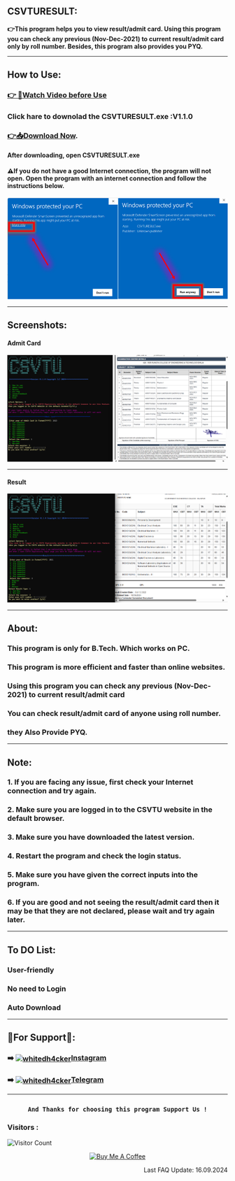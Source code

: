 ## CSVTURESULT:
**👉This program helps you to view result/admit card. Using this program you can check any previous (Nov-Dec-2021) to current result/admit card only by roll number. Besides, this program also provides you PYQ.**
***

## How to Use:
### [👉 👀Watch Video before Use](https://github.com/MRS4NJ4Y/CSVTURESULT/blob/main/src/video_for_help.gif)
### Click hare to downolad the CSVTURESULT.exe :V1.1.0
### [👉📥Download Now](https://github.com/MRS4NJ4Y/CSVTURESULT/raw/main/CSVTURESULT.exe).
#### After downloading, open CSVTURESULT.exe 
#### ⚠️If you do not have a good Internet connection, the program will not open. Open the program with an internet connection and follow the instructions below.
![App Screenshot](https://github.com/MRS4NJ4Y/CSVTURESULT/blob/main/src/Screenshot_1.png)
***
## Screenshots:
#### Admit Card
![App Screenshot](https://github.com/MRS4NJ4Y/CSVTURESULT/blob/main/src/Screenshot_Admit.png)

***
#### Result
![App Screenshot](https://github.com/MRS4NJ4Y/CSVTURESULT/blob/main/src/Screenshot_Result.png)

***
## About:
### This program is only for B.Tech. Which works on PC.
### This program is more efficient and faster than online websites.
### Using this program you can check any previous (Nov-Dec-2021) to current result/admit card
### You can check result/admit card of anyone using roll number.
### they Also Provide PYQ.
***
## Note:
### 1. If you are facing any issue, first check your Internet connection and try again.
### 2. Make sure you are logged in to the CSVTU website in the default browser.
### 3. Make sure you have downloaded the latest version.
### 4. Restart the program and check the login status.
### 5. Make sure you have given the correct inputs into the program.
### 6. If you are good and not seeing the result/admit card then it may be that they are not declared, please wait and try again later.
***

## To DO List:
### User-friendly
### No need to Login
### Auto Download
***

## 👤For Support👤:

### <p align="left"> ➡️ <a href="https://instagram.com/MRS4NJ4Y" target="blank"><img align="center" src="https://raw.githubusercontent.com/rahuldkjain/github-profile-readme-generator/master/src/images/icons/Social/instagram.svg" alt="whitedh4cker" height="40" width="40" /></a>[Instagram](https://Instagram.com/officialsanjay101)</p>

### <p align="left"> ➡️ <a href="https://t.me/MRS4NJ4Y" target="blank"><img align="center" src="https://github.com/gauravghongde/social-icons/blob/master/SVG/Color/Telegram.svg" alt="whitedh4cker" height="40" width="40" /></a>[Telegram](https://t.me/MRS4NJ4Y)</p>

***
### <p align="center">```And Thanks for choosing this program Support Us !``` 

### Visitors :

![Visitor Count](https://profile-counter.glitch.me/MRS4NJ4Y/count.svg)

<p align="center">
<a href="https://www.buymeacoffee.com/MRS4NJ4Y" target="_blank"><img src="https://cdn.buymeacoffee.com/buttons/v2/default-yellow.png" alt="Buy Me A Coffee" style="height: 60px !important;width: 217px !important;" ></a>
  <br> </p>

<p align="right"> Last FAQ Update: 16.09.2024 </p>

